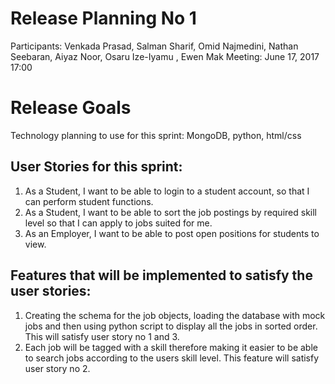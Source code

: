 # Release Planning No 1

Participants: Venkada Prasad, Salman Sharif, Omid Najmedini, Nathan Seebaran, Aiyaz Noor, Osaru Ize-Iyamu , Ewen Mak
Meeting: June 17, 2017 17:00

# Release Goals
Technology planning to use for this sprint: MongoDB, python, html/css

## User Stories for this sprint: 
1. As a Student, I want to be able to login to a student account, so that I can perform student functions.
2. As a Student, I want to be able to sort the job postings by required skill level so that I can apply to jobs suited for me.
3. As an Employer, I want to be able to post open positions for students to view.

## Features that will be implemented to satisfy the user stories: 
1. Creating the schema for the job objects, loading the database
with mock jobs and then using python script to display all the jobs in sorted order. This will satisfy user story no 1 and 3.
2. Each job will be tagged with a skill therefore making it easier to be able to search jobs according to the users skill level. This
feature will satisfy user story no 2.



